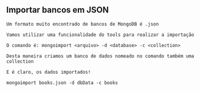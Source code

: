 ## Importar bancos em JSON

```
Um formato muito encontrado de bancos de MongoDB é .json
```

```
Vamos utilizar uma funcionalidade do tools para realizar a importação
```

```
O comando é: mongoimport <arquivo> -d <database> -c <collection>
```

```
Desta maneira criamos um banco de dados nomeado no comando também uma collection
```

```
E é claro, os dados importados!
```

```
mongoimport books.json -d dbData -c books
```
